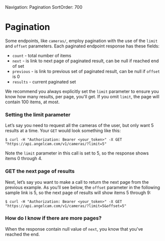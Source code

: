 Navigation: Pagination
SortOrder: 700

# Pagination

Some endpoints, like `cameras/`, employ pagination with the use of the `limit` and `offset` parameters. Each paginated
endpoint response has these fields:

- `count` - total number of items
- `next` - is link to next page of paginated result, can be null if reached end of set
- `previous` - is link to previous set of paginated result, can be null if `offset` is 0
- `results` - current paginated set

We recommend you always explicitly set the `limit` parameter to ensure you know how many results, per page, you'll get.
If you omit `limit`, the page will contain 100 items, at most.

### Setting the limit parameter

Let’s say you need to request all the cameras of the user, but only want 5 results at a time. Your `GET` would look
something like this:

    $ curl -H "Authorization: Bearer <your_token>" -X GET "https://api.angelcam.com/v1/cameras/?limit=5"

Note the `limit` parameter in this call is set to 5, so the response shows items 0 through 4.

### GET the next page of results

Next, let’s say you want to make a call to return the next page from the previous example. As you’ll see below, the
`offset` parameter in the following sample link is 5, so the next page of results will show items 5 through 9:

    $ curl -H "Authorization: Bearer <your_token>" -X GET "https://api.angelcam.com/v1/cameras/?limit=5&offset=5"

### How do I know if there are more pages?

When the response contain null value of `next`, you know that you've reached the end.
